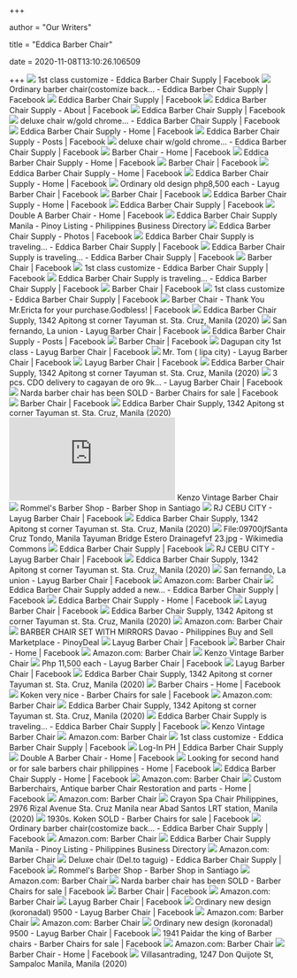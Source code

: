 +++
        
author = "Our Writers"
        
title = "Eddica Barber Chair"
        
date = 2020-11-08T13:10:26.106509
        
+++
[ ![](https://lookaside.fbsbx.com/lookaside/crawler/media/?media_id=1490739494415831)](https://lookaside.fbsbx.com/lookaside/crawler/media/?media_id=1490739494415831) 1st class customize - Eddica Barber Chair Supply | Facebook
[ ![](https://lookaside.fbsbx.com/lookaside/crawler/media/?media_id=539123816244075)](https://lookaside.fbsbx.com/lookaside/crawler/media/?media_id=539123816244075) Ordinary barber chair(costomize back... - Eddica Barber Chair Supply |  Facebook
[ ![](https://lookaside.fbsbx.com/lookaside/crawler/media/?media_id=598544356968687)](https://lookaside.fbsbx.com/lookaside/crawler/media/?media_id=598544356968687) Eddica Barber Chair Supply | Facebook
[ ![](https://lookaside.fbsbx.com/lookaside/crawler/media/?media_id=661739970649125)](https://lookaside.fbsbx.com/lookaside/crawler/media/?media_id=661739970649125) Eddica Barber Chair Supply - About | Facebook
[ ![](https://lookaside.fbsbx.com/lookaside/crawler/media/?media_id=598544323635357)](https://lookaside.fbsbx.com/lookaside/crawler/media/?media_id=598544323635357) Eddica Barber Chair Supply | Facebook
[ ![](https://lookaside.fbsbx.com/lookaside/crawler/media/?media_id=731599230329865)](https://lookaside.fbsbx.com/lookaside/crawler/media/?media_id=731599230329865) deluxe chair w/gold chrome... - Eddica Barber Chair Supply | Facebook
[ ![](https://lookaside.fbsbx.com/lookaside/crawler/media/?media_id=334752863901665)](https://lookaside.fbsbx.com/lookaside/crawler/media/?media_id=334752863901665) Eddica Barber Chair Supply - Home | Facebook
[ ![](https://lookaside.fbsbx.com/lookaside/crawler/media/?media_id=1014830998673352)](https://lookaside.fbsbx.com/lookaside/crawler/media/?media_id=1014830998673352) Eddica Barber Chair Supply - Posts | Facebook
[ ![](https://lookaside.fbsbx.com/lookaside/crawler/media/?media_id=731599273663194)](https://lookaside.fbsbx.com/lookaside/crawler/media/?media_id=731599273663194) deluxe chair w/gold chrome... - Eddica Barber Chair Supply | Facebook
[ ![](https://lookaside.fbsbx.com/lookaside/crawler/media/?media_id=452735311424185)](https://lookaside.fbsbx.com/lookaside/crawler/media/?media_id=452735311424185) Barber Chair - Home | Facebook
[ ![](https://lookaside.fbsbx.com/lookaside/crawler/media/?media_id=1818654234957687)](https://lookaside.fbsbx.com/lookaside/crawler/media/?media_id=1818654234957687) Eddica Barber Chair Supply - Home | Facebook
[ ![](https://lookaside.fbsbx.com/lookaside/crawler/media/?media_id=1631056726925365)](https://lookaside.fbsbx.com/lookaside/crawler/media/?media_id=1631056726925365) Barber Chair | Facebook
[ ![](https://lookaside.fbsbx.com/lookaside/crawler/media/?media_id=1818654284957682)](https://lookaside.fbsbx.com/lookaside/crawler/media/?media_id=1818654284957682) Eddica Barber Chair Supply - Home | Facebook
[ ![](https://lookaside.fbsbx.com/lookaside/crawler/media/?media_id=407448482744943)](https://lookaside.fbsbx.com/lookaside/crawler/media/?media_id=407448482744943) Eddica Barber Chair Supply - Home | Facebook
[ ![](https://lookaside.fbsbx.com/lookaside/crawler/media/?media_id=10153209147014305)](https://lookaside.fbsbx.com/lookaside/crawler/media/?media_id=10153209147014305) Ordinary old design php8,500 each - Layug Barber Chair | Facebook
[ ![](https://lookaside.fbsbx.com/lookaside/crawler/media/?media_id=1631056576925380)](https://lookaside.fbsbx.com/lookaside/crawler/media/?media_id=1631056576925380) Barber Chair | Facebook
[ ![](https://lookaside.fbsbx.com/lookaside/crawler/media/?media_id=263061155050918&get_thumbnail=1)](https://lookaside.fbsbx.com/lookaside/crawler/media/?media_id=263061155050918&get_thumbnail=1) Eddica Barber Chair Supply - Home | Facebook
[ ![](https://lookaside.fbsbx.com/lookaside/crawler/media/?media_id=598544276968695)](https://lookaside.fbsbx.com/lookaside/crawler/media/?media_id=598544276968695) Eddica Barber Chair Supply | Facebook
[ ![](https://lookaside.fbsbx.com/lookaside/crawler/media/?media_id=203107370356593)](https://lookaside.fbsbx.com/lookaside/crawler/media/?media_id=203107370356593) Double A Barber Chair - Home | Facebook
[ ![](https://www.pinoylisting.com/oc-content/uploads/54/6209.jpg)](https://www.pinoylisting.com/oc-content/uploads/54/6209.jpg) Eddica Barber Chair Supply Manila - Pinoy Listing - Philippines Business  Directory
[ ![](https://lookaside.fbsbx.com/lookaside/crawler/media/?media_id=818554968300957)](https://lookaside.fbsbx.com/lookaside/crawler/media/?media_id=818554968300957) Eddica Barber Chair Supply - Photos | Facebook
[ ![](https://lookaside.fbsbx.com/lookaside/crawler/media/?media_id=682546728568449)](https://lookaside.fbsbx.com/lookaside/crawler/media/?media_id=682546728568449) Eddica Barber Chair Supply is traveling... - Eddica Barber Chair Supply |  Facebook
[ ![](https://lookaside.fbsbx.com/lookaside/crawler/media/?media_id=682546758568446)](https://lookaside.fbsbx.com/lookaside/crawler/media/?media_id=682546758568446) Eddica Barber Chair Supply is traveling... - Eddica Barber Chair Supply |  Facebook
[ ![](https://lookaside.fbsbx.com/lookaside/crawler/media/?media_id=2121785107852522)](https://lookaside.fbsbx.com/lookaside/crawler/media/?media_id=2121785107852522) Barber Chair | Facebook
[ ![](https://lookaside.fbsbx.com/lookaside/crawler/media/?media_id=1490739534415827)](https://lookaside.fbsbx.com/lookaside/crawler/media/?media_id=1490739534415827) 1st class customize - Eddica Barber Chair Supply | Facebook
[ ![](https://lookaside.fbsbx.com/lookaside/crawler/media/?media_id=682546738568448)](https://lookaside.fbsbx.com/lookaside/crawler/media/?media_id=682546738568448) Eddica Barber Chair Supply is traveling... - Eddica Barber Chair Supply |  Facebook
[ ![](https://lookaside.fbsbx.com/lookaside/crawler/media/?media_id=3344974815533539)](https://lookaside.fbsbx.com/lookaside/crawler/media/?media_id=3344974815533539) Barber Chair | Facebook
[ ![](https://lookaside.fbsbx.com/lookaside/crawler/media/?media_id=1490739597749154)](https://lookaside.fbsbx.com/lookaside/crawler/media/?media_id=1490739597749154) 1st class customize - Eddica Barber Chair Supply | Facebook
[ ![](https://lookaside.fbsbx.com/lookaside/crawler/media/?media_id=2098124266885273)](https://lookaside.fbsbx.com/lookaside/crawler/media/?media_id=2098124266885273) Barber Chair - Thank You Mr.Ericta for your purchase.Godbless! | Facebook
[ ![](https://scontent.fymy1-1.fna.fbcdn.net/v/t1.0-0/p480x480/104469362_1710277675795344_732725722317070275_n.jpg?_nc_cat=108&_nc_sid=110474&_nc_ohc=lfYMDMUIk3wAX_zk275&_nc_ht=scontent.fymy1-1.fna&tp=6&oh=61db7b7ef091879bb08b3335fb64098e&oe=5F996996)](https://scontent.fymy1-1.fna.fbcdn.net/v/t1.0-0/p480x480/104469362_1710277675795344_732725722317070275_n.jpg?_nc_cat=108&_nc_sid=110474&_nc_ohc=lfYMDMUIk3wAX_zk275&_nc_ht=scontent.fymy1-1.fna&tp=6&oh=61db7b7ef091879bb08b3335fb64098e&oe=5F996996) Eddica Barber Chair Supply, 1342 Apitong st corner Tayuman st. Sta. Cruz,  Manila (2020)
[ ![](https://lookaside.fbsbx.com/lookaside/crawler/media/?media_id=10155249830974305)](https://lookaside.fbsbx.com/lookaside/crawler/media/?media_id=10155249830974305) San fernando, La union - Layug Barber Chair | Facebook
[ ![](https://lookaside.fbsbx.com/lookaside/crawler/media/?media_id=1199018300254620)](https://lookaside.fbsbx.com/lookaside/crawler/media/?media_id=1199018300254620) Eddica Barber Chair Supply - Posts | Facebook
[ ![](https://lookaside.fbsbx.com/lookaside/crawler/media/?media_id=2339773546053676)](https://lookaside.fbsbx.com/lookaside/crawler/media/?media_id=2339773546053676) Barber Chair | Facebook
[ ![](https://lookaside.fbsbx.com/lookaside/crawler/media/?media_id=10153013663854305)](https://lookaside.fbsbx.com/lookaside/crawler/media/?media_id=10153013663854305) Dagupan city 1st class - Layug Barber Chair | Facebook
[ ![](https://lookaside.fbsbx.com/lookaside/crawler/media/?media_id=10154706582054305)](https://lookaside.fbsbx.com/lookaside/crawler/media/?media_id=10154706582054305) Mr. Tom ( lipa city) - Layug Barber Chair | Facebook
[ ![](https://lookaside.fbsbx.com/lookaside/crawler/media/?media_id=10155570071944305)](https://lookaside.fbsbx.com/lookaside/crawler/media/?media_id=10155570071944305) Layug Barber Chair | Facebook
[ ![](https://scontent.fymy1-1.fna.fbcdn.net/v/t1.0-9/s720x720/86186129_1587568348066278_8092958243938107392_n.jpg?_nc_cat=100&_nc_sid=110474&_nc_ohc=5L--ggHnwTwAX9UVYz2&_nc_ht=scontent.fymy1-1.fna&tp=7&oh=bcfe137b027c63cc828e7aa2854d507b&oe=5F998FBE)](https://scontent.fymy1-1.fna.fbcdn.net/v/t1.0-9/s720x720/86186129_1587568348066278_8092958243938107392_n.jpg?_nc_cat=100&_nc_sid=110474&_nc_ohc=5L--ggHnwTwAX9UVYz2&_nc_ht=scontent.fymy1-1.fna&tp=7&oh=bcfe137b027c63cc828e7aa2854d507b&oe=5F998FBE) Eddica Barber Chair Supply, 1342 Apitong st corner Tayuman st. Sta. Cruz,  Manila (2020)
[ ![](https://lookaside.fbsbx.com/lookaside/crawler/media/?media_id=10153524829474305)](https://lookaside.fbsbx.com/lookaside/crawler/media/?media_id=10153524829474305) 3 pcs. CDO delivery to cagayan de oro 9k... - Layug Barber Chair | Facebook
[ ![](https://lookaside.fbsbx.com/lookaside/crawler/media/?media_id=380494789327472)](https://lookaside.fbsbx.com/lookaside/crawler/media/?media_id=380494789327472) Narda barber chair has been SOLD - Barber Chairs for sale | Facebook
[ ![](https://lookaside.fbsbx.com/lookaside/crawler/media/?media_id=1587755511255487)](https://lookaside.fbsbx.com/lookaside/crawler/media/?media_id=1587755511255487) Barber Chair | Facebook
[ ![](https://scontent.fymy1-1.fna.fbcdn.net/v/t1.0-9/s720x720/75491826_1490803941076053_386868174164852736_n.jpg?_nc_cat=100&_nc_sid=110474&_nc_ohc=H6VLdScp9FQAX_vh58B&_nc_ht=scontent.fymy1-1.fna&tp=7&oh=53abde6d9f44f18d4f1d2ba89ab93a62&oe=5F9B7AA3)](https://scontent.fymy1-1.fna.fbcdn.net/v/t1.0-9/s720x720/75491826_1490803941076053_386868174164852736_n.jpg?_nc_cat=100&_nc_sid=110474&_nc_ohc=H6VLdScp9FQAX_vh58B&_nc_ht=scontent.fymy1-1.fna&tp=7&oh=53abde6d9f44f18d4f1d2ba89ab93a62&oe=5F9B7AA3) Eddica Barber Chair Supply, 1342 Apitong st corner Tayuman st. Sta. Cruz,  Manila (2020)
[ ![](https://www.spaandequipment.com/image.php?type=T&id=18354)](https://www.spaandequipment.com/image.php?type=T&id=18354) Kenzo Vintage Barber Chair
[ ![](https://lh3.googleusercontent.com/-Abv-pOuZp0Q/XumQWmB9u5I/AAAAAAAAAOU/mKg_5qJ3feA1QahSy4Rh7clif3FboYwhwCLIBGAYYCw/w768-h768-n-o-k-v1/)](https://lh3.googleusercontent.com/-Abv-pOuZp0Q/XumQWmB9u5I/AAAAAAAAAOU/mKg_5qJ3feA1QahSy4Rh7clif3FboYwhwCLIBGAYYCw/w768-h768-n-o-k-v1/) Rommel's Barber Shop - Barber Shop in Santiago
[ ![](https://lookaside.fbsbx.com/lookaside/crawler/media/?media_id=10153577177694305)](https://lookaside.fbsbx.com/lookaside/crawler/media/?media_id=10153577177694305) RJ CEBU CITY - Layug Barber Chair | Facebook
[ ![](https://www.findfurniturestores.com/img/findfurniturestores/logo.png)](https://www.findfurniturestores.com/img/findfurniturestores/logo.png) Eddica Barber Chair Supply, 1342 Apitong st corner Tayuman st. Sta. Cruz,  Manila (2020)
[ ![](https://upload.wikimedia.org/wikipedia/commons/e/e6/09700jfSanta_Cruz_Tondo%2C_Manila_Tayuman_Bridge_Estero_Drainagefvf_23.jpg)](https://upload.wikimedia.org/wikipedia/commons/e/e6/09700jfSanta_Cruz_Tondo%2C_Manila_Tayuman_Bridge_Estero_Drainagefvf_23.jpg) File:09700jfSanta Cruz Tondo, Manila Tayuman Bridge Estero Drainagefvf  23.jpg - Wikimedia Commons
[ ![](https://lookaside.fbsbx.com/lookaside/crawler/media/?media_id=598544393635350)](https://lookaside.fbsbx.com/lookaside/crawler/media/?media_id=598544393635350) Eddica Barber Chair Supply | Facebook
[ ![](https://lookaside.fbsbx.com/lookaside/crawler/media/?media_id=10153577177764305)](https://lookaside.fbsbx.com/lookaside/crawler/media/?media_id=10153577177764305) RJ CEBU CITY - Layug Barber Chair | Facebook
[ ![](https://scontent.fymy1-1.fna.fbcdn.net/v/t1.0-0/p180x540/12043137_562213150601808_1636702483130726351_n.jpg?_nc_cat=104&_nc_sid=110474&_nc_ohc=XIA4ksEpVUIAX9dxK4B&_nc_ht=scontent.fymy1-1.fna&tp=6&oh=4f0eed7400c7ee462afdec2e0fb0b313&oe=5F9B2BE4)](https://scontent.fymy1-1.fna.fbcdn.net/v/t1.0-0/p180x540/12043137_562213150601808_1636702483130726351_n.jpg?_nc_cat=104&_nc_sid=110474&_nc_ohc=XIA4ksEpVUIAX9dxK4B&_nc_ht=scontent.fymy1-1.fna&tp=6&oh=4f0eed7400c7ee462afdec2e0fb0b313&oe=5F9B2BE4) Eddica Barber Chair Supply, 1342 Apitong st corner Tayuman st. Sta. Cruz,  Manila (2020)
[ ![](https://lookaside.fbsbx.com/lookaside/crawler/media/?media_id=10155249830909305)](https://lookaside.fbsbx.com/lookaside/crawler/media/?media_id=10155249830909305) San fernando, La union - Layug Barber Chair | Facebook
[ ![](https://m.media-amazon.com/images/I/8138Dcdh-oL._AC_UY218_.jpg)](https://m.media-amazon.com/images/I/8138Dcdh-oL._AC_UY218_.jpg) Amazon.com: Barber Chair
[ ![](https://lookaside.fbsbx.com/lookaside/crawler/media/?media_id=562213180601805)](https://lookaside.fbsbx.com/lookaside/crawler/media/?media_id=562213180601805) Eddica Barber Chair Supply added a new... - Eddica Barber Chair Supply |  Facebook
[ ![](https://lookaside.fbsbx.com/lookaside/crawler/media/?media_id=1696997123790066)](https://lookaside.fbsbx.com/lookaside/crawler/media/?media_id=1696997123790066) Eddica Barber Chair Supply - Home | Facebook
[ ![](https://lookaside.fbsbx.com/lookaside/crawler/media/?media_id=10155570071784305)](https://lookaside.fbsbx.com/lookaside/crawler/media/?media_id=10155570071784305) Layug Barber Chair | Facebook
[ ![](https://scontent.fymy1-2.fna.fbcdn.net/v/t1.0-0/p180x540/13879315_689868444502944_1159993574013492614_n.jpg?_nc_cat=103&_nc_sid=110474&_nc_ohc=ocChKq18bJIAX-F_dtK&_nc_ht=scontent.fymy1-2.fna&tp=6&oh=9bc39b8802e061cfa7f2092314c81774&oe=5F9A44E8)](https://scontent.fymy1-2.fna.fbcdn.net/v/t1.0-0/p180x540/13879315_689868444502944_1159993574013492614_n.jpg?_nc_cat=103&_nc_sid=110474&_nc_ohc=ocChKq18bJIAX-F_dtK&_nc_ht=scontent.fymy1-2.fna&tp=6&oh=9bc39b8802e061cfa7f2092314c81774&oe=5F9A44E8) Eddica Barber Chair Supply, 1342 Apitong st corner Tayuman st. Sta. Cruz,  Manila (2020)
[ ![](https://m.media-amazon.com/images/I/41JMNZSfr-L._SS400_.jpg)](https://m.media-amazon.com/images/I/41JMNZSfr-L._SS400_.jpg) Amazon.com: Barber Chair
[ ![](https://pinoydeal.ph/oc-content/uploads/355/51085_original.jpg)](https://pinoydeal.ph/oc-content/uploads/355/51085_original.jpg) BARBER CHAIR SET WITH MIRRORS Davao - Philippines Buy and Sell Marketplace  - PinoyDeal
[ ![](https://lookaside.fbsbx.com/lookaside/crawler/media/?media_id=10156915659849305)](https://lookaside.fbsbx.com/lookaside/crawler/media/?media_id=10156915659849305) Layug Barber Chair | Facebook
[ ![](https://lookaside.fbsbx.com/lookaside/crawler/media/?media_id=208241442936053)](https://lookaside.fbsbx.com/lookaside/crawler/media/?media_id=208241442936053) Barber Chair - Home | Facebook
[ ![](https://m.media-amazon.com/images/I/71zySWfPFDL._AC_UY218_.jpg)](https://m.media-amazon.com/images/I/71zySWfPFDL._AC_UY218_.jpg) Amazon.com: Barber Chair
[ ![](https://i.ytimg.com/vi/of7RJHyLvaQ/hqdefault.jpg)](https://i.ytimg.com/vi/of7RJHyLvaQ/hqdefault.jpg) Kenzo Vintage Barber Chair
[ ![](https://lookaside.fbsbx.com/lookaside/crawler/media/?media_id=10157431184299305)](https://lookaside.fbsbx.com/lookaside/crawler/media/?media_id=10157431184299305) Php 11,500 each - Layug Barber Chair | Facebook
[ ![](https://lookaside.fbsbx.com/lookaside/crawler/media/?media_id=10155570071634305)](https://lookaside.fbsbx.com/lookaside/crawler/media/?media_id=10155570071634305) Layug Barber Chair | Facebook
[ ![](https://scontent.fymy1-1.fna.fbcdn.net/v/t1.0-9/s720x720/44326147_1199018236921293_4215974815837716480_n.jpg?_nc_cat=104&_nc_sid=110474&_nc_ohc=Vel4xDAKwqEAX-psZeK&_nc_ht=scontent.fymy1-1.fna&tp=7&oh=6704e56cf00bfff3dcda3f26a9a0e35c&oe=5F9CF510)](https://scontent.fymy1-1.fna.fbcdn.net/v/t1.0-9/s720x720/44326147_1199018236921293_4215974815837716480_n.jpg?_nc_cat=104&_nc_sid=110474&_nc_ohc=Vel4xDAKwqEAX-psZeK&_nc_ht=scontent.fymy1-1.fna&tp=7&oh=6704e56cf00bfff3dcda3f26a9a0e35c&oe=5F9CF510) Eddica Barber Chair Supply, 1342 Apitong st corner Tayuman st. Sta. Cruz,  Manila (2020)
[ ![](https://lookaside.fbsbx.com/lookaside/crawler/media/?media_id=823050961124933)](https://lookaside.fbsbx.com/lookaside/crawler/media/?media_id=823050961124933) Barber Chairs - Home | Facebook
[ ![](https://lookaside.fbsbx.com/lookaside/crawler/media/?media_id=337220046988280)](https://lookaside.fbsbx.com/lookaside/crawler/media/?media_id=337220046988280) Koken very nice - Barber Chairs for sale | Facebook
[ ![](https://m.media-amazon.com/images/I/61nE8Rz11VL._AC_UY218_.jpg)](https://m.media-amazon.com/images/I/61nE8Rz11VL._AC_UY218_.jpg) Amazon.com: Barber Chair
[ ![](https://scontent.fymy1-1.fna.fbcdn.net/v/t1.0-0/p180x540/52938263_1292986614191121_205473743701540864_n.jpg?_nc_cat=100&_nc_sid=110474&_nc_ohc=3mFyZvNQXQ4AX8ifGyG&_nc_ht=scontent.fymy1-1.fna&tp=6&oh=f19e706a135c22d37c722a9622b2948e&oe=5F9C9A62)](https://scontent.fymy1-1.fna.fbcdn.net/v/t1.0-0/p180x540/52938263_1292986614191121_205473743701540864_n.jpg?_nc_cat=100&_nc_sid=110474&_nc_ohc=3mFyZvNQXQ4AX8ifGyG&_nc_ht=scontent.fymy1-1.fna&tp=6&oh=f19e706a135c22d37c722a9622b2948e&oe=5F9C9A62) Eddica Barber Chair Supply, 1342 Apitong st corner Tayuman st. Sta. Cruz,  Manila (2020)
[ ![](https://lookaside.fbsbx.com/lookaside/crawler/media/?media_id=682546771901778)](https://lookaside.fbsbx.com/lookaside/crawler/media/?media_id=682546771901778) Eddica Barber Chair Supply is traveling... - Eddica Barber Chair Supply |  Facebook
[ ![](https://i.ytimg.com/vi/JUk52MGChiY/maxresdefault.jpg)](https://i.ytimg.com/vi/JUk52MGChiY/maxresdefault.jpg) Kenzo Vintage Barber Chair
[ ![](https://m.media-amazon.com/images/I/71Z-lXEHD0L._AC_UY218_.jpg)](https://m.media-amazon.com/images/I/71Z-lXEHD0L._AC_UY218_.jpg) Amazon.com: Barber Chair
[ ![](https://lookaside.fbsbx.com/lookaside/crawler/media/?media_id=1490739564415824)](https://lookaside.fbsbx.com/lookaside/crawler/media/?media_id=1490739564415824) 1st class customize - Eddica Barber Chair Supply | Facebook
[ ![](https://loginph.s3.amazonaws.com/listings/9820/qr_code.png)](https://loginph.s3.amazonaws.com/listings/9820/qr_code.png) Log-In PH | Eddica Barber Chair Supply
[ ![](https://lookaside.fbsbx.com/lookaside/crawler/media/?media_id=485667195433941)](https://lookaside.fbsbx.com/lookaside/crawler/media/?media_id=485667195433941) Double A Barber Chair - Home | Facebook
[ ![](https://lookaside.fbsbx.com/lookaside/crawler/media/?media_id=3293797174031614)](https://lookaside.fbsbx.com/lookaside/crawler/media/?media_id=3293797174031614) Looking for second hand or for sale barbers chair philippines - Home |  Facebook
[ ![](https://lookaside.fbsbx.com/lookaside/crawler/media/?media_id=1818654204957690)](https://lookaside.fbsbx.com/lookaside/crawler/media/?media_id=1818654204957690) Eddica Barber Chair Supply - Home | Facebook
[ ![](https://m.media-amazon.com/images/I/71VR60wVLcL._AC_UY218_.jpg)](https://m.media-amazon.com/images/I/71VR60wVLcL._AC_UY218_.jpg) Amazon.com: Barber Chair
[ ![](https://lookaside.fbsbx.com/lookaside/crawler/media/?media_id=2785762645084430)](https://lookaside.fbsbx.com/lookaside/crawler/media/?media_id=2785762645084430) Custom Barberchairs, Antique barber Chair Restoration and parts - Home |  Facebook
[ ![](https://m.media-amazon.com/images/I/71WdiH2PbbL._AC_UY218_.jpg)](https://m.media-amazon.com/images/I/71WdiH2PbbL._AC_UY218_.jpg) Amazon.com: Barber Chair
[ ![](https://scontent.fymy1-1.fna.fbcdn.net/v/t1.0-9/s720x720/110902592_2866132236830825_3909574133643642190_n.jpg?_nc_cat=109&_nc_sid=0be424&_nc_ohc=IqO373i91L0AX-YcZDl&_nc_ht=scontent.fymy1-1.fna&tp=7&oh=d8e4df53a52e3ea0f9e4fc9521202d12&oe=5FA0DA11)](https://scontent.fymy1-1.fna.fbcdn.net/v/t1.0-9/s720x720/110902592_2866132236830825_3909574133643642190_n.jpg?_nc_cat=109&_nc_sid=0be424&_nc_ohc=IqO373i91L0AX-YcZDl&_nc_ht=scontent.fymy1-1.fna&tp=7&oh=d8e4df53a52e3ea0f9e4fc9521202d12&oe=5FA0DA11) Crayon Spa Chair Philippines, 2976 Rizal Avenue Sta. Cruz Manila near Abad  Santos LRT station, Manila (2020)
[ ![](https://lookaside.fbsbx.com/lookaside/crawler/media/?media_id=337220436988241)](https://lookaside.fbsbx.com/lookaside/crawler/media/?media_id=337220436988241) 1930s. Koken SOLD - Barber Chairs for sale | Facebook
[ ![](https://lookaside.fbsbx.com/lookaside/crawler/media/?media_id=539123932910730)](https://lookaside.fbsbx.com/lookaside/crawler/media/?media_id=539123932910730) Ordinary barber chair(costomize back... - Eddica Barber Chair Supply |  Facebook
[ ![](https://m.media-amazon.com/images/I/71TSoEDhXvL._AC_UY218_.jpg)](https://m.media-amazon.com/images/I/71TSoEDhXvL._AC_UY218_.jpg) Amazon.com: Barber Chair
[ ![](https://www.pinoylisting.com/oc-content/uploads/53/7455_thumbnail.jpg)](https://www.pinoylisting.com/oc-content/uploads/53/7455_thumbnail.jpg) Eddica Barber Chair Supply Manila - Pinoy Listing - Philippines Business  Directory
[ ![](https://m.media-amazon.com/images/I/713RwPhpr9L._AC_UY218_.jpg)](https://m.media-amazon.com/images/I/713RwPhpr9L._AC_UY218_.jpg) Amazon.com: Barber Chair
[ ![](https://lookaside.fbsbx.com/lookaside/crawler/media/?media_id=633681566788299)](https://lookaside.fbsbx.com/lookaside/crawler/media/?media_id=633681566788299) Deluxe chair (Del.to taguig) - Eddica Barber Chair Supply | Facebook
[ ![](https://lh5.googleusercontent.com/LKMuXQqz4oOtlHk2r_fwf6uI_XJd7ua-9UsZme4QB91y2muAmJoF8lYr9fcF_06O9BMhqK7U)](https://lh5.googleusercontent.com/LKMuXQqz4oOtlHk2r_fwf6uI_XJd7ua-9UsZme4QB91y2muAmJoF8lYr9fcF_06O9BMhqK7U) Rommel's Barber Shop - Barber Shop in Santiago
[ ![](https://m.media-amazon.com/images/I/612hxIoFQyL._AC_UY218_.jpg)](https://m.media-amazon.com/images/I/612hxIoFQyL._AC_UY218_.jpg) Amazon.com: Barber Chair
[ ![](https://lookaside.fbsbx.com/lookaside/crawler/media/?media_id=380494869327464)](https://lookaside.fbsbx.com/lookaside/crawler/media/?media_id=380494869327464) Narda barber chair has been SOLD - Barber Chairs for sale | Facebook
[ ![](https://lookaside.fbsbx.com/lookaside/crawler/media/?media_id=1631056676925370)](https://lookaside.fbsbx.com/lookaside/crawler/media/?media_id=1631056676925370) Barber Chair | Facebook
[ ![](https://m.media-amazon.com/images/I/71n8Qm5yF0L._AC_UY218_.jpg)](https://m.media-amazon.com/images/I/71n8Qm5yF0L._AC_UY218_.jpg) Amazon.com: Barber Chair
[ ![](https://lookaside.fbsbx.com/lookaside/crawler/media/?media_id=10157134948259305)](https://lookaside.fbsbx.com/lookaside/crawler/media/?media_id=10157134948259305) Layug Barber Chair | Facebook
[ ![](https://lookaside.fbsbx.com/lookaside/crawler/media/?media_id=10153869797984305)](https://lookaside.fbsbx.com/lookaside/crawler/media/?media_id=10153869797984305) Ordinary new design (koronadal) 9500 - Layug Barber Chair | Facebook
[ ![](https://m.media-amazon.com/images/I/71QbNQLZL8L._AC_UY218_.jpg)](https://m.media-amazon.com/images/I/71QbNQLZL8L._AC_UY218_.jpg) Amazon.com: Barber Chair
[ ![](https://m.media-amazon.com/images/I/71Q1qFevaWL._AC_UY218_.jpg)](https://m.media-amazon.com/images/I/71Q1qFevaWL._AC_UY218_.jpg) Amazon.com: Barber Chair
[ ![](https://lookaside.fbsbx.com/lookaside/crawler/media/?media_id=10153869798419305)](https://lookaside.fbsbx.com/lookaside/crawler/media/?media_id=10153869798419305) Ordinary new design (koronadal) 9500 - Layug Barber Chair | Facebook
[ ![](https://lookaside.fbsbx.com/lookaside/crawler/media/?media_id=337220966988188)](https://lookaside.fbsbx.com/lookaside/crawler/media/?media_id=337220966988188) 1941 Paidar the king of Barber chairs - Barber Chairs for sale | Facebook
[ ![](https://m.media-amazon.com/images/I/71e76UUnT-L._AC_UY218_.jpg)](https://m.media-amazon.com/images/I/71e76UUnT-L._AC_UY218_.jpg) Amazon.com: Barber Chair
[ ![](https://lookaside.fbsbx.com/lookaside/crawler/media/?media_id=110285873839886)](https://lookaside.fbsbx.com/lookaside/crawler/media/?media_id=110285873839886) Barber Chair - Home | Facebook
[ ![](https://scontent.fymy1-1.fna.fbcdn.net/v/t1.0-0/p180x540/14523145_1309314472414399_2923897932906398829_n.jpg?_nc_cat=105&_nc_sid=8024bb&_nc_ohc=P8Y4H09bENsAX9oTbbs&_nc_ht=scontent.fymy1-1.fna&tp=6&oh=cb2af9488f2f0b725f11584ab38bac85&oe=5F884DB9)](https://scontent.fymy1-1.fna.fbcdn.net/v/t1.0-0/p180x540/14523145_1309314472414399_2923897932906398829_n.jpg?_nc_cat=105&_nc_sid=8024bb&_nc_ohc=P8Y4H09bENsAX9oTbbs&_nc_ht=scontent.fymy1-1.fna&tp=6&oh=cb2af9488f2f0b725f11584ab38bac85&oe=5F884DB9) Villasantrading, 1247 Don Quijote St, Sampaloc Manila, Manila (2020)
